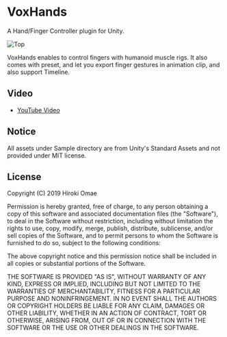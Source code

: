 # VoxHands
A Hand/Finger Controller plugin for Unity.

![Top](/Docs/top.gif)

VoxHands enables to control fingers with humanoid muscle rigs. It also comes with preset, and let you export finger gestures in animation clip, and also support Timeline.

## Video
- [YouTube Video](https://www.youtube.com/watch?v=4Sxhn_YQOFw&feature=youtu.be)

Notice
-------
All assets under Sample directory are from Unity's Standard Assets and not provided under MIT license.


License
-------

Copyright (C) 2019 Hiroki Omae

Permission is hereby granted, free of charge, to any person obtaining a copy of
this software and associated documentation files (the "Software"), to deal in
the Software without restriction, including without limitation the rights to
use, copy, modify, merge, publish, distribute, sublicense, and/or sell copies of
the Software, and to permit persons to whom the Software is furnished to do so,
subject to the following conditions:

The above copyright notice and this permission notice shall be included in all
copies or substantial portions of the Software.

THE SOFTWARE IS PROVIDED "AS IS", WITHOUT WARRANTY OF ANY KIND, EXPRESS OR
IMPLIED, INCLUDING BUT NOT LIMITED TO THE WARRANTIES OF MERCHANTABILITY, FITNESS
FOR A PARTICULAR PURPOSE AND NONINFRINGEMENT. IN NO EVENT SHALL THE AUTHORS OR
COPYRIGHT HOLDERS BE LIABLE FOR ANY CLAIM, DAMAGES OR OTHER LIABILITY, WHETHER
IN AN ACTION OF CONTRACT, TORT OR OTHERWISE, ARISING FROM, OUT OF OR IN
CONNECTION WITH THE SOFTWARE OR THE USE OR OTHER DEALINGS IN THE SOFTWARE.
